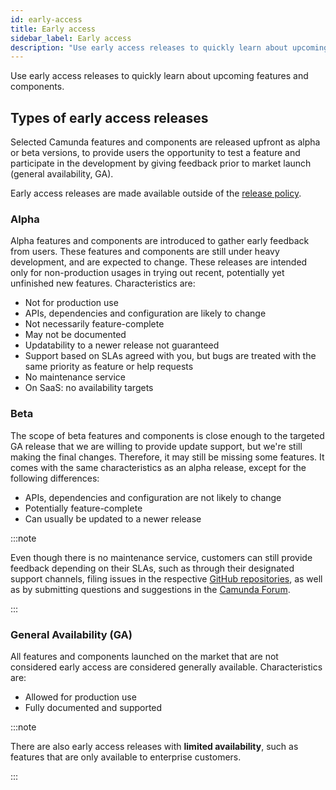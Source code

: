 ```yaml
---
id: early-access
title: Early access
sidebar_label: Early access
description: "Use early access releases to quickly learn about upcoming features and components."
---
```


Use early access releases to quickly learn about upcoming features and components.

## Types of early access releases

Selected Camunda features and components are released upfront as alpha or beta versions, to provide users the opportunity to test a feature and participate in the development by giving feedback prior to market launch (general availability, GA).

Early access releases are made available outside of the [release policy](/reference/release-policy.md).

### Alpha

Alpha features and components are introduced to gather early feedback from users. These features and components are still under heavy development, and are expected to change. These releases are intended only for non-production usages in trying out recent, potentially yet unfinished new features. Characteristics are:

- Not for production use
- APIs, dependencies and configuration are likely to change
- Not necessarily feature-complete
- May not be documented
- Updatability to a newer release not guaranteed
- Support based on SLAs agreed with you, but bugs are treated with the same priority as feature or help requests
- No maintenance service
- On SaaS: no availability targets

### Beta

The scope of beta features and components is close enough to the targeted GA release that we are willing to provide update support, but we're still making the final changes. Therefore, it may still be missing some features. It comes with the same characteristics as an alpha release, except for the following differences:

- APIs, dependencies and configuration are not likely to change
- Potentially feature-complete
- Can usually be updated to a newer release

:::note

Even though there is no maintenance service, customers can still provide feedback depending on their SLAs, such as through their designated support channels, filing issues in the respective [GitHub repositories](https://github.com/camunda), as well as by submitting questions and suggestions in the [Camunda Forum](https://forum.camunda.io/).

:::

### General Availability (GA)

All features and components launched on the market that are not considered early access are considered generally available. Characteristics are:

- Allowed for production use
- Fully documented and supported

:::note

There are also early access releases with **limited availability**, such as features that are only available to enterprise customers.

:::
